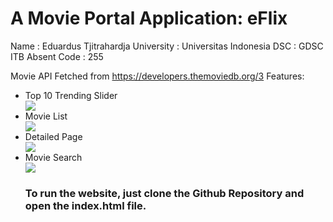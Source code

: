 <h1>A Movie Portal Application: eFlix</h1>
Name              : Eduardus Tjitrahardja
University        : Universitas Indonesia
DSC               : GDSC ITB
Absent Code       : 255

Movie API Fetched from https://developers.themoviedb.org/3
Features:
<ul>
  <li>Top 10 Trending Slider</li>
    <img src="https://user-images.githubusercontent.com/69960893/137762672-3a00922f-c485-4a56-945d-86add4c60071.gif" />
  <li>Movie List</li>
    <img src="https://user-images.githubusercontent.com/69960893/137763373-5c2439dc-4f1c-4b64-9d53-6ca4e04b26b3.gif" />
  <li>Detailed Page</li>
    <img src="https://user-images.githubusercontent.com/69960893/137766099-8ba1aec7-207e-4723-94aa-4f99c1199014.gif" />
  <li>Movie Search</li>
    <img src="https://user-images.githubusercontent.com/69960893/137765065-10fda36f-b852-45f7-8e65-f669516579c2.gif" />
<h3>To run the website, just clone the Github Repository and open the index.html file.</h3>
